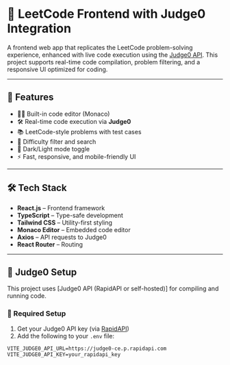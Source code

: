 # 🧠 LeetCode Frontend with Judge0 Integration

A frontend web app that replicates the LeetCode problem-solving experience, enhanced with live code execution using the [Judge0 API](https://judge0.com/). This project supports real-time code compilation, problem filtering, and a responsive UI optimized for coding.

---

## 🚀 Features

- 🧑‍💻 Built-in code editor (Monaco)
- 🛠️ Real-time code execution via **Judge0**
- 📚 LeetCode-style problems with test cases
- 🎯 Difficulty filter and search
- 🌙 Dark/Light mode toggle
- ⚡ Fast, responsive, and mobile-friendly UI

---

## 🛠️ Tech Stack

- **React.js** – Frontend framework
- **TypeScript** – Type-safe development
- **Tailwind CSS** – Utility-first styling
- **Monaco Editor** – Embedded code editor
- **Axios** – API requests to Judge0
- **React Router** – Routing

---

## 🔗 Judge0 Setup

This project uses [Judge0 API (RapidAPI or self-hosted)] for compiling and running code.

### 🧾 Required Setup

1. Get your Judge0 API key (via [RapidAPI](https://rapidapi.com/judge0-official/api/judge0-ce/))  
2. Add the following to your `.env` file:

```env
VITE_JUDGE0_API_URL=https://judge0-ce.p.rapidapi.com
VITE_JUDGE0_API_KEY=your_rapidapi_key

